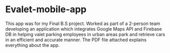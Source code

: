 # Evalet-mobile-app
This app was for my Final B.S project.
Worked as part of a 2-person team developing an application which integrates Google Maps API and Firebase DB in helping valet parking employees in urban areas park and retrieve cars in an efficient and accurate manner.
The PDF file attached explains everything about the app.
